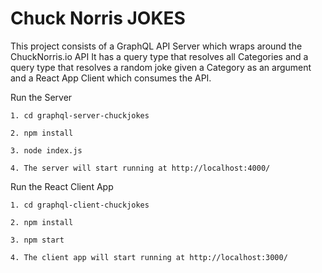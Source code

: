 # Chuck Norris JOKES

This project consists of a GraphQL API Server which wraps around the ChuckNorris.io API
It has a query type that resolves all Categories and a query type that resolves a random 
joke given a Category as an argument and a React App Client which consumes the API.

Run the Server

    1. cd graphql-server-chuckjokes

    2. npm install

    3. node index.js

    4. The server will start running at http://localhost:4000/

Run the React Client App

    1. cd graphql-client-chuckjokes

    2. npm install

    3. npm start

    4. The client app will start running at http://localhost:3000/
